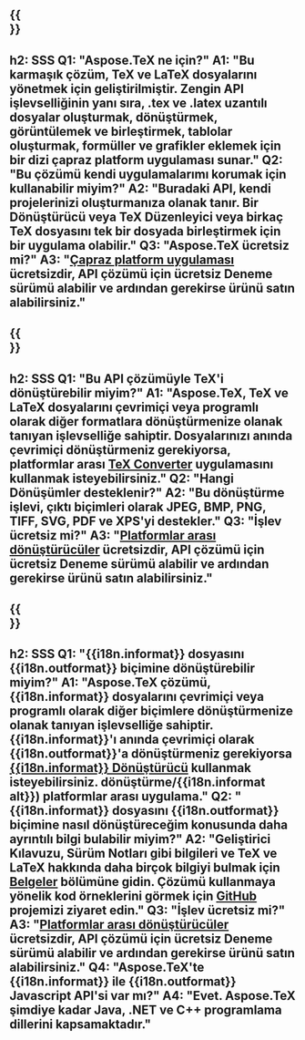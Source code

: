 ﻿---
translation: true
deploy: false
---

{{<section faq>}}
---
h2: SSS
Q1: "Aspose.TeX ne için?"
A1: "Bu karmaşık çözüm, TeX ve LaTeX dosyalarını yönetmek için geliştirilmiştir. Zengin API işlevselliğinin yanı sıra, .tex ve .latex uzantılı dosyalar oluşturmak, dönüştürmek, görüntülemek ve birleştirmek, tablolar oluşturmak, formüller ve grafikler eklemek için bir dizi çapraz platform uygulaması sunar."
Q2: "Bu çözümü kendi uygulamalarımı korumak için kullanabilir miyim?"
A2: "Buradaki API, kendi projelerinizi oluşturmanıza olanak tanır. Bir Dönüştürücü veya TeX Düzenleyici veya birkaç TeX dosyasını tek bir dosyada birleştirmek için bir uygulama olabilir."
Q3: "Aspose.TeX ücretsiz mi?"
A3: "[Çapraz platform uygulaması](https://products.aspose.app/tex/applications) ücretsizdir, API çözümü için ücretsiz Deneme sürümü alabilir ve ardından gerekirse ürünü satın alabilirsiniz."
---

{{<section faq-converter>}}
---
h2: SSS
Q1: "Bu API çözümüyle TeX'i dönüştürebilir miyim?"
A1: "Aspose.TeX, TeX ve LaTeX dosyalarını çevrimiçi veya programlı olarak diğer formatlara dönüştürmenize olanak tanıyan işlevselliğe sahiptir. Dosyalarınızı anında çevrimiçi dönüştürmeniz gerekiyorsa, platformlar arası [TeX Converter](https://products.aspose.app/tex/conversion/) uygulamasını kullanmak isteyebilirsiniz."
Q2: "Hangi Dönüşümler desteklenir?"
A2: "Bu dönüştürme işlevi, çıktı biçimleri olarak JPEG, BMP, PNG, TIFF, SVG, PDF ve XPS'yi destekler."
Q3: "İşlev ücretsiz mi?"
A3: "[Platformlar arası dönüştürücüler](https://products.aspose.app/tex/conversion) ücretsizdir, API çözümü için ücretsiz Deneme sürümü alabilir ve ardından gerekirse ürünü satın alabilirsiniz."
---

{{<section faq-converter-child>}}
---
h2: SSS
Q1: "{{i18n.informat}} dosyasını {{i18n.outformat}} biçimine dönüştürebilir miyim?"
A1: "Aspose.TeX çözümü, {{i18n.informat}} dosyalarını çevrimiçi veya programlı olarak diğer biçimlere dönüştürmenize olanak tanıyan işlevselliğe sahiptir. {{i18n.informat}}'ı anında çevrimiçi olarak {{i18n.outformat}}'a dönüştürmeniz gerekiyorsa [{{i18n.informat}} Dönüştürücü](https://products.aspose.app/tex/) kullanmak isteyebilirsiniz. dönüştürme/{{i18n.informat alt}}) platformlar arası uygulama."
Q2: "{{i18n.informat}} dosyasını {{i18n.outformat}} biçimine nasıl dönüştüreceğim konusunda daha ayrıntılı bilgi bulabilir miyim?"
A2: "Geliştirici Kılavuzu, Sürüm Notları gibi bilgileri ve TeX ve LaTeX hakkında daha birçok bilgiyi bulmak için [Belgeler](https://docs.aspose.com/tex/) bölümüne gidin. Çözümü kullanmaya yönelik kod örneklerini görmek için [GitHub](https://github.com/aspose-tex) projemizi ziyaret edin."
Q3: "İşlev ücretsiz mi?"
A3: "[Platformlar arası dönüştürücüler](https://products.aspose.app/tex/conversion) ücretsizdir, API çözümü için ücretsiz Deneme sürümü alabilir ve ardından gerekirse ürünü satın alabilirsiniz."
Q4: "Aspose.TeX'te {{i18n.informat}} ile {{i18n.outformat}} Javascript API'si var mı?"
A4: "Evet. Aspose.TeX şimdiye kadar Java, .NET ve C++ programlama dillerini kapsamaktadır."
---

